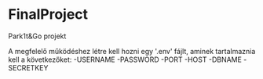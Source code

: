 # FinalProject
Park1t&Go projekt

A megfelelő működéshez létre kell hozni egy '.env' fájlt, aminek tartalmaznia kell a következőket:
-USERNAME
-PASSWORD
-PORT
-HOST
-DBNAME
-SECRETKEY